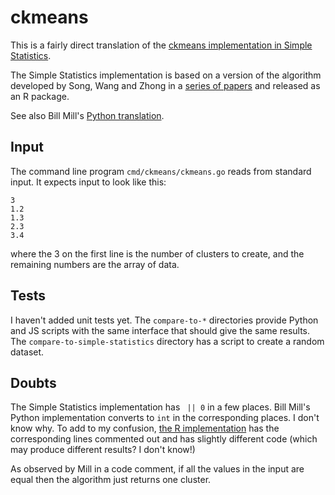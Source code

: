 # ckmeans

This is a fairly direct translation of the [ckmeans implementation in Simple Statistics](https://github.com/simple-statistics/simple-statistics/blob/master/src/ckmeans.js).

The Simple Statistics implementation is based on a version of the algorithm developed by Song, Wang and Zhong in a [series of papers](https://cran.r-project.org/web/packages/Ckmeans.1d.dp/citation.html) and released as an R package.

See also Bill Mill's [Python translation](https://github.com/llimllib/ckmeans).

## Input

The command line program `cmd/ckmeans/ckmeans.go` reads from standard input.  It expects input to look like this:

```
3
1.2
1.3
2.3
3.4
```

where the 3 on the first line is the number of clusters to create, and the remaining numbers are the array of data.

## Tests

I haven't added unit tests yet.  The `compare-to-*` directories provide Python and JS scripts with the same interface that should give the same results.  The `compare-to-simple-statistics` directory has a script to create a random dataset.

## Doubts

The Simple Statistics implementation has ` || 0` in a few places.  Bill Mill's Python implementation converts to `int` in the corresponding places.  I don't know why.  To add to my confusion, [the R implementation](https://github.com/cran/Ckmeans.1d.dp/blob/c0552fcdbf0c5aef12e7f36173eb09689ba9bf79/src/fill_log_linear.cpp#L58-L59) has the corresponding lines commented out and has slightly different code (which may produce different results? I don't know!)

As observed by Mill in a code comment, if all the values in the input are equal then the algorithm just returns one cluster.
